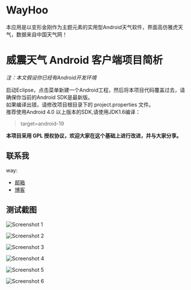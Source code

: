 WayHoo
======

本应用是以变形金刚作为主题元素的实用型Android天气软件，界面高仿雅虎天气，数据来自中国天气网！

# **威震天气 Android 客户端项目简析** #

*注：本文假设你已经有Android开发环境*

启动Eclipse，点击菜单新建一个Android工程，然后将本项目代码覆盖过去，请确保你当前的Android SDK是最新版。<br>
如果编译出错，请修改项目根目录下的 project.properties 文件。<br>
推荐使用Android 4.0 以上版本的SDK,请使用JDK1.6编译：

> target=android-19

**本项目采用 GPL 授权协议，欢迎大家在这个基础上进行改进，并与大家分享。**

## 联系我

way:
  * [邮箱](mailto:way.ping.li@gmail.com "给我发邮件")
  * [博客](http://blog.csdn.net/way_ping_li "CSDN博客")


## 测试截图

![Screenshot 1](https://raw.githubusercontent.com/way1989/WayHoo/master/screenshots/1.png "Screenshot 1")

![Screenshot 2](https://raw.githubusercontent.com/way1989/WayHoo/master/screenshots/2.png "Screenshot 2")

![Screenshot 3](https://raw.githubusercontent.com/way1989/WayHoo/master/screenshots/3.png "Screenshot 3")

![Screenshot 4](https://raw.githubusercontent.com/way1989/WayHoo/master/screenshots/4.png "Screenshot 4")

![Screenshot 5](https://raw.githubusercontent.com/way1989/WayHoo/master/screenshots/5.png "Screenshot 5")

![Screenshot 6](https://raw.githubusercontent.com/way1989/WayHoo/master/screenshots/6.png "Screenshot 6")

